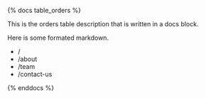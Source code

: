 {% docs table_orders %}

This is the orders table description that is written in a docs block.

Here is some formated markdown.
 - /
 - /about
 - /team
 - /contact-us

{% enddocs %}

